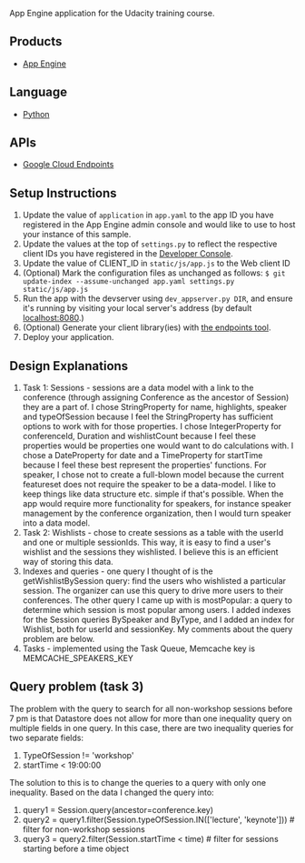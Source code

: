 App Engine application for the Udacity training course.

## Products
- [App Engine][1]

## Language
- [Python][2]

## APIs
- [Google Cloud Endpoints][3]

## Setup Instructions
1. Update the value of `application` in `app.yaml` to the app ID you
   have registered in the App Engine admin console and would like to use to host
   your instance of this sample.
1. Update the values at the top of `settings.py` to
   reflect the respective client IDs you have registered in the
   [Developer Console][4].
1. Update the value of CLIENT_ID in `static/js/app.js` to the Web client ID
1. (Optional) Mark the configuration files as unchanged as follows:
   `$ git update-index --assume-unchanged app.yaml settings.py static/js/app.js`
1. Run the app with the devserver using `dev_appserver.py DIR`, and ensure it's running by visiting your local server's address (by default [localhost:8080][5].)
1. (Optional) Generate your client library(ies) with [the endpoints tool][6].
1. Deploy your application.


[1]: https://developers.google.com/appengine
[2]: http://python.org
[3]: https://developers.google.com/appengine/docs/python/endpoints/
[4]: https://console.developers.google.com/
[5]: https://localhost:8080/
[6]: https://developers.google.com/appengine/docs/python/endpoints/endpoints_tool

## Design Explanations
1. Task 1: Sessions - sessions are a data model with a link to the conference (through assigning Conference as the ancestor of Session) they are a part of. I chose StringProperty for name, highlights, speaker and typeOfSession because I feel the StringProperty has sufficient options to work with for those properties. I chose IntegerProperty for conferenceId, Duration and wishlistCount because I feel these properties would be properties one would want to do calculations with. I chose a DateProperty for date and a TimeProperty for startTime because I feel these best represent the properties' functions. For speaker, I chose not to create a full-blown model because the current featureset does not require the speaker to be a data-model. I like to keep things like data structure etc. simple if that's possible. When the app would require more functionality for speakers, for instance speaker management by the conference organization, then I would turn speaker into a data model.
1. Task 2: Wishlists - chose to create sessions as a table with the userId and one or multiple sessionIds. This way, it is easy to find a user's wishlist and the sessions they wishlisted. I believe this is an efficient way of storing this data.
1. Indexes and queries - one query I thought of is the getWishlistBySession query: find the users who wishlisted a particular session. The organizer can use this query to drive more users to their conferences. The other query I came up with is mostPopular: a query to determine which session is most popular among users. I added indexes for the Session queries BySpeaker and ByType, and I added an index for Wishlist, both for userId and sessionKey. My comments about the query problem are below.
1. Tasks - implemented using the Task Queue, Memcache key is MEMCACHE_SPEAKERS_KEY

## Query problem (task 3)
The problem with the query to search for all non-workshop sessions before 7 pm is that Datastore does not allow for more than one inequality query on multiple fields in one query. In this case, there are two inequality queries for two separate fields:
1. TypeOfSession != 'workshop'
1. startTime < 19:00:00

The solution to this is to change the queries to a query with only one inequality. Based on the data I changed the query into:
1. query1 = Session.query(ancestor=conference.key)
1. query2 = query1.filter(Session.typeOfSession.IN(['lecture', 'keynote'])) # filter for non-workshop sessions
1. query3 = query2.filter(Session.startTime < time) # filter for sessions starting before a time object
